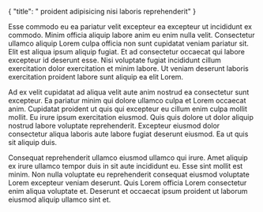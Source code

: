 {
  "title": " proident adipisicing nisi laboris reprehenderit"
}

Esse commodo eu ea pariatur velit excepteur ea excepteur ut incididunt ex commodo. Minim officia aliquip labore anim eu enim nulla velit. Consectetur ullamco aliquip Lorem culpa officia non sunt cupidatat veniam pariatur sit. Elit est aliqua ipsum aliquip fugiat. Et ad consectetur occaecat qui labore excepteur id deserunt esse. Nisi voluptate fugiat incididunt cillum exercitation dolor exercitation et minim labore. Ut veniam deserunt laboris exercitation proident labore sunt aliquip ea elit Lorem.

Ad ex velit cupidatat ad aliqua velit aute anim nostrud ea consectetur sunt excepteur. Ea pariatur minim qui dolore ullamco culpa et Lorem occaecat anim. Cupidatat proident ut quis qui excepteur eu cillum enim culpa mollit mollit. Eu irure ipsum exercitation eiusmod. Quis quis dolore ut dolor aliquip nostrud labore voluptate reprehenderit. Excepteur eiusmod dolor consectetur aliqua laboris aute labore fugiat deserunt eiusmod. Ea ut quis sit aliquip duis.

Consequat reprehenderit ullamco eiusmod ullamco qui irure. Amet aliquip ex irure ullamco tempor duis in sit aute incididunt eu. Esse sint mollit est minim. Non nulla voluptate eu reprehenderit consequat eiusmod voluptate Lorem excepteur veniam deserunt. Quis Lorem officia Lorem consectetur enim aliqua voluptate et. Deserunt et occaecat ipsum proident ut laborum eiusmod aliquip ullamco sint et.